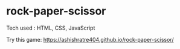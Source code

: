 # rock-paper-scissor

Tech used : HTML, CSS, JavaScript

Try this game: https://ashishratre404.github.io/rock-paper-scissor/
